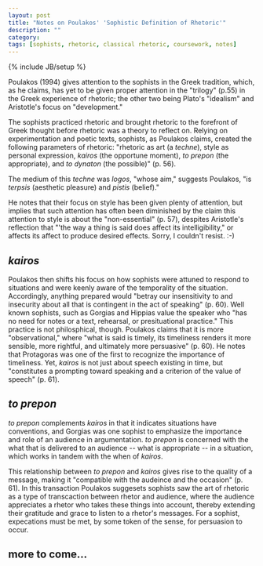 ```yaml
---
layout: post
title: "Notes on Poulakos' 'Sophistic Definition of Rhetoric'"
description: ""
category: 
tags: [sophists, rhetoric, classical rhetoric, coursework, notes]
---
```

{% include JB/setup %}

Poulakos (1994) gives attention to the sophists in the Greek tradition, which, as he claims, has yet to be given proper attention in the "trilogy" (p.55) in the Greek experience of rhetoric; the other two being Plato's "idealism" and Aristotle's focus on "development."

The sophists practiced rhetoric and brought rhetoric to the forefront of Greek thought before rhetoric was a theory to reflect on. Relying on experimentation and poetic texts, sophists, as Poulakos claims, created the following parameters of rhetoric: "rhetoric as art (a *techne*), style as personal expression, *kairos* (the opportune moment), *to prepon* (the appropriate), and *to dynaton* (the possible)" (p. 56).

The medium of this *techne* was *logos*, "whose aim," suggests Poulakos, "is *terpsis* (aesthetic pleasure) and *pistis* (belief)."

He notes that their focus on style has been given plenty of attention, but implies that such attention has often been diminished by the claim this attention to style is about the "non-essential" (p. 57), despites Aristotle's reflection that "'the way a thing is said does affect its intelligibility," or affects its affect to produce desired effects. Sorry, I couldn't resist. :-)

## *kairos*
Poulakos then shifts his focus on how sophists were attuned to respond to situations and were keenly aware of the temporality of the situation. Accordingly, anything prepared would "betray our insensitivity to and insecurity about all that is contingent in the act of speaking" (p. 60). Well known sophists, such as Gorgias and Hippias value the speaker who "has no need for notes or a text, rehearsal, or presituational practice." This practice is not philosphical, though. Poulakos claims that it is more "observational," where "what is said is timely, its timeliness renders it more sensible, more rightful, and ultimately more persuasive" (p. 60). He notes that Protagoras was one of the first to recognize the importance of timeliness. Yet, *kairos* is not just about speech existing in time, but "constitutes a prompting toward speaking and a criterion of the value of speech" (p. 61).

## *to prepon*
*to prepon* complements *kairos* in that it indicates situations have conventions, and Gorgias was one sophist to emphasize the importance and role of an audience in argumentation. *to prepon* is concerned with the what that is delivered to an audience -- what is appropriate -- in a situation, which works in tandem with the when of *kairos*.

This relationship between *to prepon* and *kairos* gives rise to the quality of a message, making it "compatible with the audeince and the occasion" (p. 61). In this transaction Poulakos suggesets sophists saw the art of rhetoric as a type of transcaction between rhetor and audience, where the audience appreciates a rhetor who takes these things into account, thereby extending their gratitude and grace to listen to a rhetor's messages. For a sophist, expecations must be met, by some token of the sense, for persuasion to occur.

## more to come...
